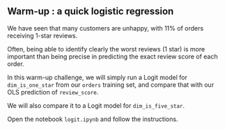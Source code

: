 ## Warm-up : a quick logistic regression

We have seen that many customers are unhappy, with 11% of orders receiving 1-star reviews.

Often, being able to identify clearly the worst reviews (1 star) is more important than being precise in predicting the exact review score of each order.

In this warm-up challenge, we will simply run a Logit model for `dim_is_one_star` from our `orders` training set, and compare that with our OLS prediction of `review_score`.

We will also compare it to a Logit model for `dim_is_five_star`.

Open the notebook `logit.ipynb` and follow the instructions.
